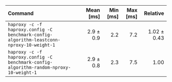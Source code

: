 | Command | Mean [ms] | Min [ms] | Max [ms] | Relative |
|:---|---:|---:|---:|---:|
| `haproxy -c -f haproxy.config -C benchmark-config-algorithm-leastconn-nproxy-10-weight-1` | 2.9 ± 0.9 | 2.2 | 7.2 | 1.02 ± 0.43 |
| `haproxy -c -f haproxy.config -C benchmark-config-algorithm-random-nproxy-10-weight-1` | 2.9 ± 0.8 | 2.3 | 7.5 | 1.00 |
